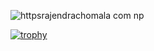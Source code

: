 ![httpsrajendrachomala com np](https://github.com/user-attachments/assets/438f4692-7a15-44d3-b0d4-db025d42284e)


[![trophy](https://github-profile-trophy.vercel.app/?username=ryo-ma)](https://github.com/ryo-ma/github-profile-trophy)
